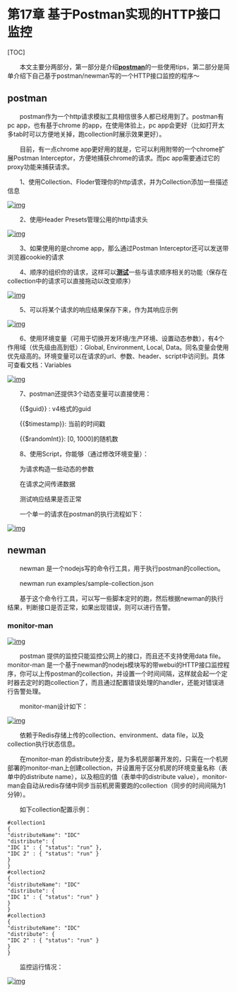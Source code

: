 # 第17章 基于Postman实现的HTTP接口监控

[TOC]

　　本文主要分两部分，第一部分是介绍[**postman**](javascript:;)的一些使用tips，第二部分是简单介绍下自己基于postman/newman写的一个HTTP接口监控的程序～

## postman

　　postman作为一个http请求模拟工具相信很多人都已经用到了。postman有pc app，也有基于chrome 的app，在使用体验上，pc app会更好（比如打开太多tab时可以方便地关掉，跑collection时展示效果更好）。

　　目前，有一点chrome app更好用的就是，它可以利用附带的一个chrome扩展Postman Interceptor，方便地捕获chrome的请求。而pc app需要通过它的proxy功能来捕获请求。

　　1、使用Collection、Floder管理你的http请求，并为Collection添加一些描述信息

[![img](http://www.51testing.com/attachments/2018/02/14982672_201802281103521A3eC.png)](http://www.51testing.com/batch.download.php?aid=83433)

　　2、使用Header Presets管理公用的http请求头

[![img](http://www.51testing.com/attachments/2018/02/14982672_201802281103522AxaU.png)](http://www.51testing.com/batch.download.php?aid=83434)

　　3、如果使用的是chrome app，那么通过Postman Interceptor还可以发送带浏览器cookie的请求

　　4、顺序的组织你的请求，这样可以[**测试**](javascript:;)一些与请求顺序相关的功能（保存在collection中的请求可以直接拖动以改变顺序）

[![img](http://www.51testing.com/attachments/2018/02/14982672_201802281103523klEn.png)](http://www.51testing.com/batch.download.php?aid=83435)

　　5、可以将某个请求的响应结果保存下来，作为其响应示例

[![img](http://www.51testing.com/attachments/2018/02/14982672_2018022811035248CL6.png)](http://www.51testing.com/batch.download.php?aid=83436)

　　6、使用环境变量（可用于切换开发环境/生产环境、设置动态参数），有4个作用域（优先级由高到低）：Global, Environment, Local, Data。同名变量会使用优先级高的。环境变量可以在请求的url、参数、header、script中访问到。具体可查看文档：Variables

[![img](http://www.51testing.com/attachments/2018/02/14982672_2018022811035253P1z.png)](http://www.51testing.com/batch.download.php?aid=83437)

　　7、postman还提供3个动态变量可以直接使用：

　　{{$guid}} : v4格式的guid

　　{{$timestamp}}: 当前的时间戳

　　{{$randomInt}}: [0, 1000]的随机数

　　8、使用Script，你能够（通过修改环境变量）：

　　为请求构造一些动态的参数

　　在请求之间传递数据

　　测试响应结果是否正常

　　一个单一的请求在postman的执行流程如下：

[![img](http://www.51testing.com/attachments/2018/02/14982672_2018022811035265ouF.png)](http://www.51testing.com/batch.download.php?aid=83438)

## newman

　　newman 是一个nodejs写的命令行工具，用于执行postman的collection。

　　newman run examples/sample-collection.json

　　基于这个命令行工具，可以写一些脚本定时的跑，然后根据newman的执行结果，判断接口是否正常，如果出现错误，则可以进行告警。

### monitor-man

[![img](http://www.51testing.com/attachments/2018/02/14982672_201802281103527kYjE.png)](http://www.51testing.com/batch.download.php?aid=83439)

　　postman 提供的监控只能监控公网上的接口，而且还不支持使用data file。monitor-man 是一个基于newman的nodejs模块写的带webui的HTTP接口监控程序，你可以上传postman的collection，并设置一个时间间隔，这样就会起一个定时器去定时的跑collection了，而且通过配置错误处理的handler，还能对错误进行告警处理。

　　monitor-man设计如下：

[![img](http://www.51testing.com/attachments/2018/02/14982672_201802281103528tzv9.png)](http://www.51testing.com/batch.download.php?aid=83440)

　　依赖于Redis存储上传的collection、environment、data file，以及collection执行状态信息。

　　在monitor-man 的distribute分支，是为多机房部署开发的，只需在一个机房部署的monitor-man上创建collection，并设置用于区分机房的环境变量名称（表单中的distribute name），以及相应的值（表单中的distribute value），monitor-man会自动从redis存储中同步当前机房需要跑的collection（同步的时间间隔为1分钟）。

　　如下collection配置示例：
```
#collection1
{
"distributeName": "IDC"
"distribute": {
"IDC 1" : { "status": "run" },
"IDC 2" : { "status": "run" }
}
}
#collection2
{
"distributeName": "IDC"
"distribute": {
"IDC 1" : { "status": "run" }
}
}
#collection3
{
"distributeName": "IDC"
"distribute": {
"IDC 2" : { "status": "run" }
}
}
```
　　监控运行情况：

[![img](http://www.51testing.com/attachments/2018/02/14982672_201802281103529YPvi.png)](http://www.51testing.com/batch.download.php?aid=83441)

